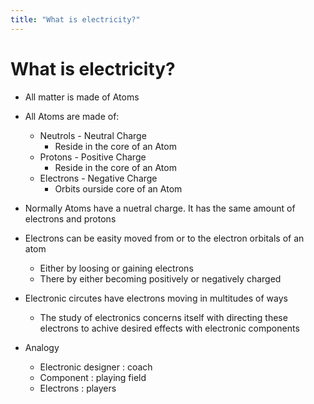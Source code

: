 ```yaml
---
title: "What is electricity?"
---
```


# What is electricity?

- All matter is made of Atoms

- All Atoms are made of:
  - Neutrols - Neutral Charge
    - Reside in the core of an Atom
  - Protons - Positive Charge
    - Reside in the core of an Atom
  - Electrons - Negative Charge
    - Orbits ourside core of an Atom
- Normally Atoms have a nuetral charge. It has the same amount of electrons and protons
- Electrons can be easity moved from or to the electron orbitals of an atom
  - Either by loosing or gaining electrons
  - There by either becoming positively or negatively charged
- Electronic circutes have electrons moving in multitudes of ways
  - The study of electronics concerns itself with directing these electrons to achive desired effects with electronic components
- Analogy
  - Electronic designer : coach
  - Component : playing field
  - Electrons : players